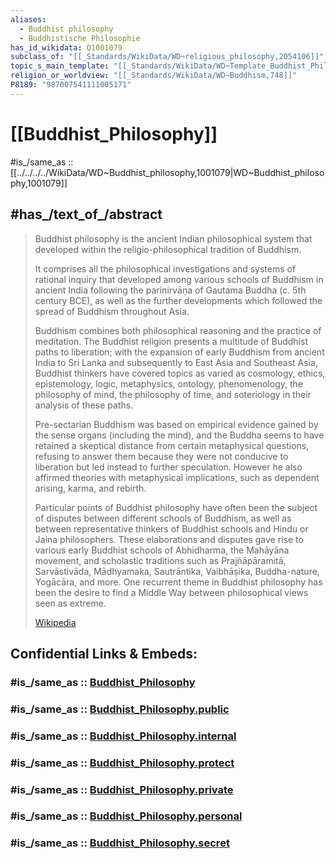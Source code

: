 ```yaml
---
aliases:
  - Buddhist philosophy
  - Buddhistische Philosophie
has_id_wikidata: Q1001079
subclass_of: "[[_Standards/WikiData/WD~religious_philosophy,2054106]]"
topic_s_main_template: "[[_Standards/WikiData/WD~Template_Buddhist_Philosophy_sidebar,99340903]]"
religion_or_worldview: "[[_Standards/WikiData/WD~Buddhism,748]]"
P8189: "987007541111005171"
---
```


# [[Buddhist_Philosophy]] 

#is_/same_as :: [[../../../../WikiData/WD~Buddhist_philosophy,1001079|WD~Buddhist_philosophy,1001079]] 

## #has_/text_of_/abstract 

> Buddhist philosophy is the ancient Indian philosophical system 
> that developed within the religio-philosophical tradition of Buddhism. 
> 
> It comprises all the philosophical investigations and systems of rational inquiry 
> that developed among various schools of Buddhism in ancient India 
> following the parinirvāṇa of Gautama Buddha (c. 5th century BCE), 
> as well as the further developments which followed the spread of Buddhism throughout Asia.
>
> Buddhism combines both philosophical reasoning and the practice of meditation. 
> The Buddhist religion presents a multitude of Buddhist paths to liberation; 
> with the expansion of early Buddhism from ancient India to Sri Lanka 
> and subsequently to East Asia and Southeast Asia, 
> Buddhist thinkers have covered topics as varied as cosmology, ethics, 
> epistemology, logic, metaphysics, ontology, phenomenology, the philosophy of mind, 
> the philosophy of time, and soteriology in their analysis of these paths.
>
> Pre-sectarian Buddhism was based on empirical evidence gained by the sense organs (including the mind), and the Buddha seems to have retained a skeptical distance from certain metaphysical questions, refusing to answer them because they were not conducive to liberation but led instead to further speculation. However he also affirmed theories with metaphysical implications, such as dependent arising, karma, and rebirth.
>
> Particular points of Buddhist philosophy have often been the subject of disputes between different schools of Buddhism, as well as between representative thinkers of Buddhist schools and Hindu or Jaina philosophers. These elaborations and disputes gave rise to various early Buddhist schools of Abhidharma, the Mahāyāna movement, and scholastic traditions such as Prajñāpāramitā, Sarvāstivāda, Mādhyamaka, Sautrāntika, Vaibhāṣika, Buddha-nature, Yogācāra, and more. One recurrent theme in Buddhist philosophy has been the desire to find a Middle Way between philosophical views seen as extreme.
>
> [Wikipedia](https://en.wikipedia.org/wiki/Buddhist%20philosophy)


## Confidential Links & Embeds: 

### #is_/same_as :: [Buddhist_Philosophy](/_Standards/Philosophy/Metaphysic/Religion/Buddhism/Buddhist_Philosophy.md) 

### #is_/same_as :: [Buddhist_Philosophy.public](/_public/Philosophy/Metaphysic/Religion/Buddhism/Buddhist_Philosophy.public.md) 

### #is_/same_as :: [Buddhist_Philosophy.internal](/_internal/Philosophy/Metaphysic/Religion/Buddhism/Buddhist_Philosophy.internal.md) 

### #is_/same_as :: [Buddhist_Philosophy.protect](/_protect/Philosophy/Metaphysic/Religion/Buddhism/Buddhist_Philosophy.protect.md) 

### #is_/same_as :: [Buddhist_Philosophy.private](/_private/Philosophy/Metaphysic/Religion/Buddhism/Buddhist_Philosophy.private.md) 

### #is_/same_as :: [Buddhist_Philosophy.personal](/_personal/Philosophy/Metaphysic/Religion/Buddhism/Buddhist_Philosophy.personal.md) 

### #is_/same_as :: [Buddhist_Philosophy.secret](/_secret/Philosophy/Metaphysic/Religion/Buddhism/Buddhist_Philosophy.secret.md)


